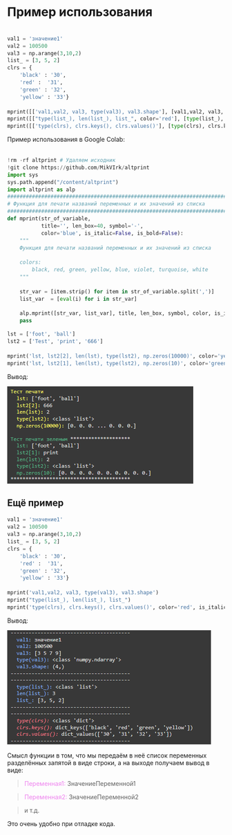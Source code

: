 # Пример использования


``` python

val1 = 'значение1'
val2 = 100500
val3 = np.arange(3,10,2)
list_ = [3, 5, 2]
clrs = {
    'black' : '30',
    'red' :  '31',
    'green' : '32',
    'yellow' : '33'}

mprint([['val1,val2, val3, type(val3), val3.shape'], [val1,val2, val3, type(val3), val3.shape]], 'Тест', len_box=50, symbol='*')
mprint([["type(list_), len(list_), list_", color='red'], [type(list_), len(list_), list_]], is_italic=False)
mprint([['type(clrs), clrs.keys(), clrs.values()'], [type(clrs), clrs.keys(), clrs.values()]], color='green', is_italic=True)

```
Пример использования в Google Colab:

``` python

!rm -rf altprint # Удаляем исходник
!git clone https://github.com/MikVIrk/altprint
import sys
sys.path.append("/content/altprint")
import altprint as alp
##############################################################################
# Функция для печати названий переменных и их значений из списка
###############################################################################
def mprint(str_of_variable,
           title='', len_box=40, symbol='-',
           color='blue', is_italic=False, is_bold=False):
    """
    Функция для печати названий переменных и их значений из списка

    colors:
        black, red, green, yellow, blue, violet, turquoise, white
    """

    str_var = [item.strip() for item in str_of_variable.split(',')]
    list_var  = [eval(i) for i in str_var]

    alp.mprint([str_var, list_var], title, len_box, symbol, color, is_italic, is_bold)
    pass


```
``` python
lst = ['foot', 'ball']
lst2 = ['Test', 'print', '666']

mprint('lst, lst2[2], len(lst), type(lst2), np.zeros(10000)', color='yellow', title='Тест печати', len_box=0)
mprint('lst, lst2[1], len(lst), type(lst2), np.zeros(10)', color='green', title='Тест печати зеленым', symbol='*')
```
Вывод:

![alt text](Images/image.png)

## Ещё пример

``` python
val1 = 'значение1'
val2 = 100500
val3 = np.arange(3,10,2)
list_ = [3, 5, 2]
clrs = {
    'black' : '30',
    'red' :  '31',
    'green' : '32',
    'yellow' : '33'}

mprint('val1,val2, val3, type(val3), val3.shape')
mprint("type(list_), len(list_), list_")
mprint('type(clrs), clrs.keys(), clrs.values()', color='red', is_italic=True)
```
Вывод:

![alt text](Images/image-1.png)

Смысл функции в том, что мы передаём в неё список переменных разделённых запятой в виде строки, а на выходе получаем вывод в виде: 
  
><span style="color:violet">Переменная1:</span>  ЗначениеПеременной1 

><span style="color:violet">Переменная2:</span>  ЗначениеПеременной2
  
>и т.д.

Это очень удобно при отладке кода.